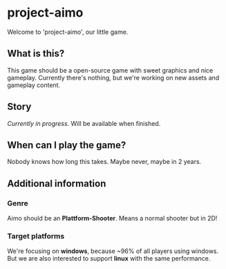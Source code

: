 # project-aimo
Welcome to 'project-aimo', our little game.

## What is this?
This game should be a open-source game with sweet graphics and nice gameplay. Currently there's nothing, but we're working on new assets and gameplay content.

## Story
*Currently in progress.* Will be available when finished.

## When can I play the game?
Nobody knows how long this takes. Maybe never, maybe in 2 years.

## Additional information

### Genre
Aimo should be an **Plattform-Shooter**. Means a normal shooter but in 2D!

### Target platforms
We're focusing on **windows**, because ~96% of all players using windows. But we are also interested to support **linux** with the same performance.
